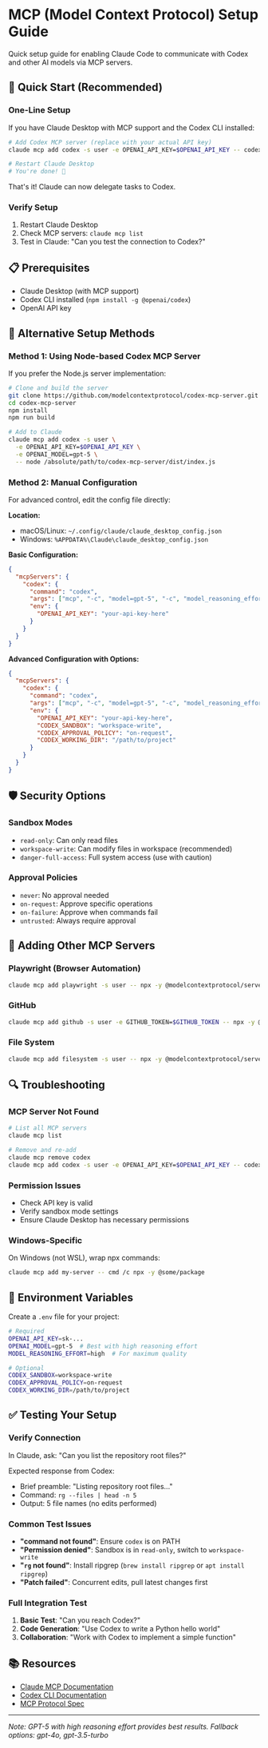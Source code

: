 # MCP (Model Context Protocol) Setup Guide

Quick setup guide for enabling Claude Code to communicate with Codex and other AI models via MCP servers.

## 🚀 Quick Start (Recommended)

### One-Line Setup

If you have Claude Desktop with MCP support and the Codex CLI installed:

```bash
# Add Codex MCP server (replace with your actual API key)
claude mcp add codex -s user -e OPENAI_API_KEY=$OPENAI_API_KEY -- codex mcp -c model=gpt-5 -c model_reasoning_effort="high"

# Restart Claude Desktop
# You're done! 🎉
```

That's it! Claude can now delegate tasks to Codex.

### Verify Setup

1. Restart Claude Desktop
2. Check MCP servers: `claude mcp list`
3. Test in Claude: "Can you test the connection to Codex?"

## 📋 Prerequisites

- Claude Desktop (with MCP support)
- Codex CLI installed (`npm install -g @openai/codex`)
- OpenAI API key

## 🔧 Alternative Setup Methods

### Method 1: Using Node-based Codex MCP Server

If you prefer the Node.js server implementation:

```bash
# Clone and build the server
git clone https://github.com/modelcontextprotocol/codex-mcp-server.git
cd codex-mcp-server
npm install
npm run build

# Add to Claude
claude mcp add codex -s user \
  -e OPENAI_API_KEY=$OPENAI_API_KEY \
  -e OPENAI_MODEL=gpt-5 \
  -- node /absolute/path/to/codex-mcp-server/dist/index.js
```

### Method 2: Manual Configuration

For advanced control, edit the config file directly:

**Location:**
- macOS/Linux: `~/.config/claude/claude_desktop_config.json`
- Windows: `%APPDATA%\Claude\claude_desktop_config.json`

**Basic Configuration:**
```json
{
  "mcpServers": {
    "codex": {
      "command": "codex",
      "args": ["mcp", "-c", "model=gpt-5", "-c", "model_reasoning_effort=high"],
      "env": {
        "OPENAI_API_KEY": "your-api-key-here"
      }
    }
  }
}
```

**Advanced Configuration with Options:**
```json
{
  "mcpServers": {
    "codex": {
      "command": "codex",
      "args": ["mcp", "-c", "model=gpt-5", "-c", "model_reasoning_effort=high"],
      "env": {
        "OPENAI_API_KEY": "your-api-key-here",
        "CODEX_SANDBOX": "workspace-write",
        "CODEX_APPROVAL_POLICY": "on-request",
        "CODEX_WORKING_DIR": "/path/to/project"
      }
    }
  }
}
```

## 🛡️ Security Options

### Sandbox Modes
- `read-only`: Can only read files
- `workspace-write`: Can modify files in workspace (recommended)
- `danger-full-access`: Full system access (use with caution)

### Approval Policies
- `never`: No approval needed
- `on-request`: Approve specific operations
- `on-failure`: Approve when commands fail
- `untrusted`: Always require approval

## 🧪 Adding Other MCP Servers

### Playwright (Browser Automation)
```bash
claude mcp add playwright -s user -- npx -y @modelcontextprotocol/server-playwright
```

### GitHub
```bash
claude mcp add github -s user -e GITHUB_TOKEN=$GITHUB_TOKEN -- npx -y @modelcontextprotocol/server-github
```

### File System
```bash
claude mcp add filesystem -s user -- npx -y @modelcontextprotocol/server-filesystem /path/to/project
```

## 🔍 Troubleshooting

### MCP Server Not Found
```bash
# List all MCP servers
claude mcp list

# Remove and re-add
claude mcp remove codex
claude mcp add codex -s user -e OPENAI_API_KEY=$OPENAI_API_KEY -- codex mcp -c model=gpt-5 -c model_reasoning_effort="high"
```

### Permission Issues
- Check API key is valid
- Verify sandbox mode settings
- Ensure Claude Desktop has necessary permissions

### Windows-Specific
On Windows (not WSL), wrap npx commands:
```bash
claude mcp add my-server -- cmd /c npx -y @some/package
```

## 📝 Environment Variables

Create a `.env` file for your project:

```bash
# Required
OPENAI_API_KEY=sk-...
OPENAI_MODEL=gpt-5  # Best with high reasoning effort
MODEL_REASONING_EFFORT=high  # For maximum quality

# Optional
CODEX_SANDBOX=workspace-write
CODEX_APPROVAL_POLICY=on-request
CODEX_WORKING_DIR=/path/to/project
```

## ✅ Testing Your Setup

### Verify Connection

In Claude, ask: "Can you list the repository root files?"

Expected response from Codex:
- Brief preamble: "Listing repository root files..."
- Command: `rg --files | head -n 5`
- Output: 5 file names (no edits performed)

### Common Test Issues

- **"command not found"**: Ensure `codex` is on PATH
- **"Permission denied"**: Sandbox is in `read-only`, switch to `workspace-write`
- **"`rg` not found"**: Install ripgrep (`brew install ripgrep` or `apt install ripgrep`)
- **"Patch failed"**: Concurrent edits, pull latest changes first

### Full Integration Test

1. **Basic Test**: "Can you reach Codex?"
2. **Code Generation**: "Use Codex to write a Python hello world"
3. **Collaboration**: "Work with Codex to implement a simple function"

## 📚 Resources

- [Claude MCP Documentation](https://docs.anthropic.com/claude/docs/mcp)
- [Codex CLI Documentation](https://github.com/openai/codex)
- [MCP Protocol Spec](https://modelcontextprotocol.io)

---

*Note: GPT-5 with high reasoning effort provides best results. Fallback options: gpt-4o, gpt-3.5-turbo*
